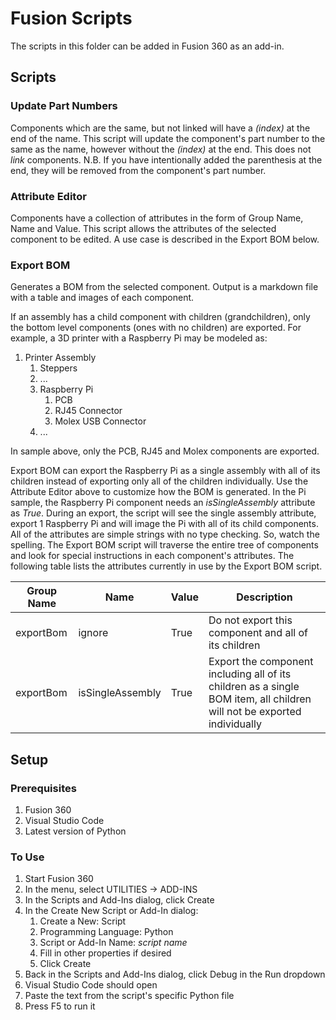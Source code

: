 # Fusion Scripts
The scripts in this folder can be added in Fusion 360 as an add-in.

## Scripts

### Update Part Numbers
Components which are the same, but not linked will have a *(index)* at the end of the name.
This script will update the component's part number to the same as the name, however without the *(index)* at the end.
This does not *link* components.
N.B. If you have intentionally added the parenthesis at the end, they will be removed from the component's part number.

### Attribute Editor
Components have a collection of attributes in the form of Group Name, Name and Value. This script allows the attributes of the selected component to be edited. A use case is described in the Export BOM below.

### Export BOM
Generates a BOM from the selected component. Output is a markdown file with a table and images of each component.

If an assembly has a child component with children (grandchildren), only the bottom level components (ones with no children) are exported. For example, a 3D printer with a Raspberry Pi may be modeled as:
1. Printer Assembly
   1. Steppers
   1. ...
   1. Raspberry Pi
      1. PCB
      1. RJ45 Connector
      1. Molex USB Connector
   1. ...

In sample above, only the PCB, RJ45 and Molex components are exported.

Export BOM can export the Raspberry Pi as a single assembly with all of its children instead of exporting only all of the children individually. Use the Attribute Editor above to customize how the BOM is generated. In the Pi sample, the Raspberry Pi component needs an *isSingleAssembly* attribute as *True*. During an export, the script will see the single assembly attribute, export 1 Raspberry Pi and will image the Pi with all of its child components. All of the attributes are simple strings with no type checking. So, watch the spelling. The Export BOM script will traverse the entire tree of components and look for special instructions in each component's attributes. The following table lists the attributes currently in use by the Export BOM script.

|Group Name|Name|Value|Description|
|-|-|-|-|
|exportBom|ignore|True|Do not export this component and all of its children|
|exportBom|isSingleAssembly|True|Export the component including all of its children as a single BOM item, all children will not be exported individually|

## Setup
### Prerequisites
1. Fusion 360
1. Visual Studio Code
1. Latest version of Python

### To Use
1. Start Fusion 360
1. In the menu, select UTILITIES -> ADD-INS
1. In the Scripts and Add-Ins dialog, click Create
1. In the Create New Script or Add-In dialog:
   1. Create a New: Script
   1. Programming Language: Python
   1. Script or Add-In Name: *script name*
   1. Fill in other properties if desired
   1. Click Create
1. Back in the Scripts and Add-Ins dialog, click Debug in the Run dropdown
1. Visual Studio Code should open
1. Paste the text from the script's specific Python file
1. Press F5 to run it